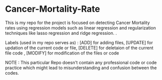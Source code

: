 # Cancer-Mortality-Rate

This is my repo for the project is focused on detecting Cancer Mortality rates using regression models such as linear regression and regularization techniques like lasso regression and ridge regression.
.

Labels (used in my repo serves as) : [ADD] for adding files, [UPDATE] for updation of the current code or file, [DELETE] for deletaion of the current file code , [MODIFY] for modification of the files or code

NOTE : This particular Repo doesn't contain any professional code or code practice which might lead to misunderstanding and confusion between the codes.
